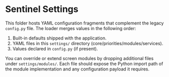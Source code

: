 # Sentinel Settings

This folder hosts YAML configuration fragments that complement the legacy
`config.py` file. The loader merges values in the following order:

1. Built-in defaults shipped with the application.
2. YAML files in this `settings/` directory (core/priorities/modules/services).
3. Values declared in `config.py` (if present).

You can override or extend screen modules by dropping additional files under
`settings/modules/`. Each file should expose the Python import path of the
module implementation and any configuration payload it requires.
